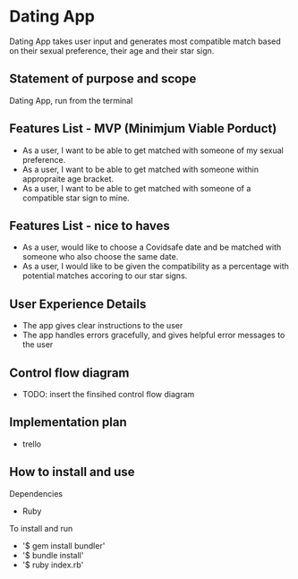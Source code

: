 # Dating App
Dating App takes user input and generates most compatible match based on their sexual preference, their age and their star sign.

## Statement of purpose and scope
Dating App, run from the terminal

## Features List - MVP (Minimjum Viable Porduct)
- As a user, I want to be able to get matched with someone of my sexual preference.
- As a user, I want to be able to get matched with someone within appropraite age bracket.
- As a user, I want to be able to get matched with someone of a compatible star sign to mine.

## Features List - nice to haves
- As a user, would like to choose a Covidsafe date and be matched with someone who also choose the same date.
- As a user, I would like to be given the compatibility as a percentage with potential matches accoring to our star signs.

## User Experience Details
- The app gives clear instructions to the user
- The app handles errors gracefully, and gives helpful error messages to the user

## Control flow diagram

- TODO: insert the finsihed control flow diagram

## Implementation plan

- trello

## How to install and use 

Dependencies 
- Ruby

To install and run
- '$ gem install bundler'
- '$ bundle install'
- '$ ruby index.rb'
